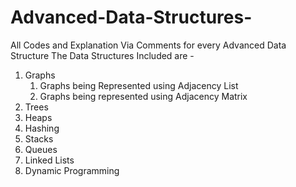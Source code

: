 # Advanced-Data-Structures-
All Codes and Explanation Via Comments for every Advanced Data Structure 
The Data Structures Included are - 

1. Graphs 
    1. Graphs being Represented using Adjacency List 
    2. Graphs being represented using Adjacency Matrix 
3. Trees 
4. Heaps 
5. Hashing 
6. Stacks 
7. Queues 
8. Linked Lists 
9. Dynamic Programming 

